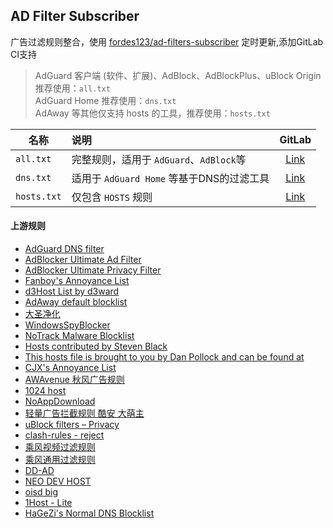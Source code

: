 ## AD Filter Subscriber

广告过滤规则整合，使用 [fordes123/ad-filters-subscriber](https://github.com/fordes123/ad-filters-subscriber) 定时更新,添加GitLab CI支持
> AdGuard 客户端 (软件、扩展)、AdBlock、AdBlockPlus、uBlock Origin 推荐使用：`all.txt`  
> AdGuard Home 推荐使用：`dns.txt`  
> AdAway 等其他仅支持 hosts 的工具，推荐使用：`hosts.txt`

| 名称          | 说明                                    | GitLab                                                                                 |
|---------------|:----------------------------------------|:-------------------------------------------------------------------------------------:|
| `all.txt`     | 完整规则，适用于 `AdGuard`、`AdBlock`等   | [Link](https://gitlab.com/FlyLoongZhuo/ad-filters-subscriber/-/raw/main/rule/all.txt) |
| `dns.txt`     | 适用于 `AdGuard Home` 等基于DNS的过滤工具 | [Link](https://gitlab.com/FlyLoongZhuo/ad-filters-subscriber/-/raw/main/rule/dns.txt) |
| `hosts.txt`   | 仅包含 `HOSTS` 规则                      | [Link](https://gitlab.com/FlyLoongZhuo/ad-filters-subscriber/-/raw/main/rule/hosts.txt) |

#### 上游规则

- [AdGuard DNS filter](https://adguardteam.github.io/HostlistsRegistry/assets/filter_1.txt)
- [AdBlocker Ultimate Ad Filter](https://filters.adavoid.org/ultimate-ad-filter.txt)
- [AdBlocker Ultimate Privacy Filter](https://filters.adavoid.org/ultimate-ad-filter.txt)
- [Fanboy's Annoyance List](https://easylist-downloads.adblockplus.org/fanboy-annoyance.txt)
- [d3Host List by d3ward](https://raw.githubusercontent.com/d3ward/toolz/master/src/d3host.txt)
- [AdAway default blocklist](https://raw.githubusercontent.com/AdAway/adaway.github.io/master/hosts.txt)
- [大圣净化](https://raw.githubusercontent.com/jdlingyu/ad-wars/master/hosts)
- [WindowsSpyBlocker](https://raw.githubusercontent.com/crazy-max/WindowsSpyBlocker/master/data/hosts/spy.txt)
- [NoTrack Malware Blocklist](https://gitlab.com/quidsup/notrack-blocklists/-/raw/master/malware.hosts)
- [Hosts contributed by Steven Black](https://raw.githubusercontent.com/StevenBlack/hosts/master/data/StevenBlack/hosts)
- [This hosts file is brought to you by Dan Pollock and can be found at](https://someonewhocares.org/hosts/zero/hosts)
- [CJX's Annoyance List](https://raw.githubusercontent.com/cjx82630/cjxlist/master/cjx-annoyance.txt)
- [AWAvenue 秋风广告规则](https://raw.githubusercontent.com/TG-Twilight/AWAvenue-Ads-Rule/main/AWAvenue-Ads-Rule.txt)
- [1024 host](https://raw.githubusercontent.com/Goooler/1024_hosts/master/hosts)  
- [NoAppDownload](https://raw.githubusercontent.com/Noyllopa/NoAppDownload/master/NoAppDownload.txt)
- [轻量广告拦截规则 酷安 大萌主](https://raw.githubusercontent.com/damengzhu/banad/main/jiekouAD.txt)
- [uBlock filters – Privacy](https://raw.githubusercontent.com/uBlockOrigin/uAssets/master/filters/privacy.txt)
- [clash-rules - reject](https://raw.githubusercontent.com/Loyalsoldier/clash-rules/release/reject.txt)
- [乘风视频过滤规则](https://raw.githubusercontent.com/xinggsf/Adblock-Plus-Rule/master/mv.txt)
- [乘风通用过滤规则](https://raw.githubusercontent.com/xinggsf/Adblock-Plus-Rule/master/rule.txt)
- [DD-AD](https://raw.githubusercontent.com/afwfv/DD-AD/main/rule/all.txt)
- [NEO DEV HOST](https://raw.githubusercontent.com/neodevpro/neodevhost/master/adblocker)
- [oisd big](https://big.oisd.nl)
- [1Host - Lite](https://raw.githubusercontent.com/badmojr/1Hosts/master/Lite/adblock.txt)
- [HaGeZi's Normal DNS Blocklist](https://raw.githubusercontent.com/hagezi/dns-blocklists/main/adblock/multi.txt)